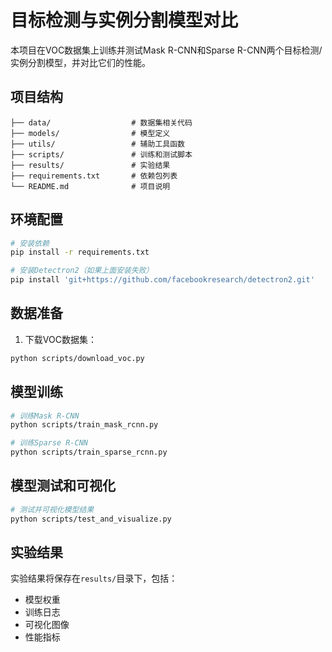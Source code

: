 # 目标检测与实例分割模型对比

本项目在VOC数据集上训练并测试Mask R-CNN和Sparse R-CNN两个目标检测/实例分割模型，并对比它们的性能。

## 项目结构

```
├── data/                  # 数据集相关代码
├── models/                # 模型定义
├── utils/                 # 辅助工具函数
├── scripts/               # 训练和测试脚本
├── results/               # 实验结果
├── requirements.txt       # 依赖包列表
└── README.md              # 项目说明
```

## 环境配置

```bash
# 安装依赖
pip install -r requirements.txt

# 安装Detectron2（如果上面安装失败）
pip install 'git+https://github.com/facebookresearch/detectron2.git'
```

## 数据准备

1. 下载VOC数据集：
```bash
python scripts/download_voc.py
```

## 模型训练

```bash
# 训练Mask R-CNN
python scripts/train_mask_rcnn.py

# 训练Sparse R-CNN
python scripts/train_sparse_rcnn.py
```

## 模型测试和可视化

```bash
# 测试并可视化模型结果
python scripts/test_and_visualize.py
```

## 实验结果

实验结果将保存在`results/`目录下，包括：
- 模型权重
- 训练日志
- 可视化图像
- 性能指标 
